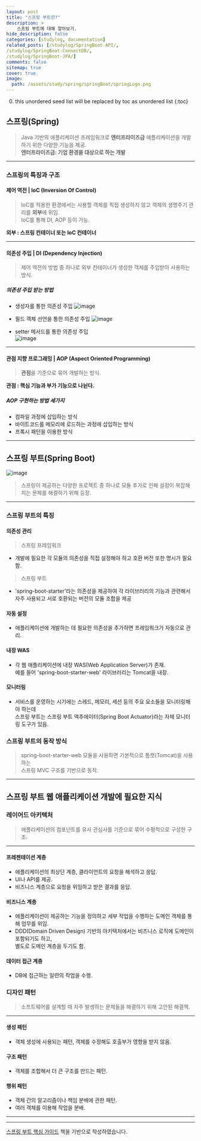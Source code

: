 ```yaml
---
layout: post
title: "스프링 부트란?"
description: > 
    스프링 부트에 대해 알아보기.
hide_description: false
categories: [studylog, documentation]
related_posts: [/studylog/SpringBoot-API/, 
/studylog/SpringBoot-ConnectDB/,
/studylog/SpringBoot-JPA/]
comments: false
sitemap: true
cover: true
image: 
  path: /assets/study/spring/springBoot/springLogo.png
---
```


0. this unordered seed list will be replaced by toc as unordered list 
{:toc}

## 스프링(Spring)
> Java 기반의 애플리케이션 프레임워크로 **엔터프라이즈급** 애플리케이션을 개발하기 위한 다양한 기능을 제공.<br>
**엔터프라이즈급: 기업 환경을 대상으로 하는 개발**
<hr>

### 스프링의 특징과 구조
#### 제어 역전 | IoC (Inversion Of Control)

> IoC를 적용한 환경에서는 사용할 객체를 직접 생성하지 않고 객체의 생명주기 관리를 **외부**에 위임.<br>IoC를 통해 DI, AOP 등이 가능.<br>

**외부 : 스프링 컨테이너 또는 IoC 컨테이너**<br>
<hr>

#### 의존성 주입 | DI (Dependency Injection)
> 제어 역전의 방법 중 하나로 외부 컨테이너가 생성한 객체를 주입받아 사용하는 방식.

##### 의존성 주입 받는 방법
- 생성자를 통한 의존성 주입
![image](/assets/study/spring/springBoot/di_constructor.png)

- 필드 객체 선언을 통한 의존성 주입
![image](/assets/study/spring/springBoot/di_field.png)

- setter 메서드를 통한 의존성 주입<br>
![image](/assets/study/spring/springBoot/di_setter.png)
<hr>

#### 관점 지향 프로그래밍 | AOP (Aspect Oriented Programming)
> **관점**을 기준으로 묶어 개발하는 방식.<br>

**관점 : 핵심 기능과 부가 기능으로 나뉜다.**

##### AOP 구현하는 방법 세가지
- 컴파일 과정에 삽입하는 방식
- 바이트코드를 메모리에 로드하는 과정에 삽입하는 방식
- 프록시 패턴을 이용한 방식
<hr>

## 스프링 부트(Spring Boot)
![image](/assets/study/spring/springBoot/springBootLogo.png)
> 스프링이 제공하는 다양한 프로젝트 중 하나로 모듈 추가로 인해 설정이 복잡해지는 문제를 해결하기 위해 등장.
<hr>

### 스프링 부트의 특징
#### 의존성 관리
>스프링 프레임워크
- 개발에 필요한 각 모듈의 의존성을 직접 설정해야 하고 호환 버전 또한 명시가 필요함.

>스프링 부트
- 'spring-boot-starter'라는 의존성을 제공하여 각 라이브러리의 기능과 관련해서 <br>자주 사용되고 서로 호환되는 버전의 모듈 조합을 제공

#### 자동 설정 
- 애플리케이션에 개발하는 데 필요한 의존성을 추가하면 프레임워크가 자동으로 관리.

#### 내장 WAS
- 각 웹 애플리케이션에 내장 WAS(Web Application Server)가 존재.<br>예를 들어 'spring-boot-starter-web' 라이브러리는 Tomcat을 내장.

#### 모니터링
- 서비스를 운영하는 시기에는 스레드, 메모리, 세션 등의 주요 요소들을 모니터링해야 하는데<br>스프링 부트는 스프링 부트 액추에이터(Spring Boot Actuator)라는 자체 모니터링 도구가 있음.

### 스프링 부트의 동작 방식
> spring-boot-starter-web 모듈을 사용하면 기본적으로 톰캣(Tomcat)을 사용하는 <br>스프링 MVC 구조를 기반으로 동작.
<hr>

## 스프링 부트 웹 애플리케이션 개발에 필요한 지식
### 레이어드 아키텍처
> 애플리케이션의 컴포넌트를 유사 관심사를 기준으로 묶어 수평적으로 구성한 구조.
<hr>

#### 프레젠테이션 계층
- 애플리케이션의 최상단 계층, 클라이언트의 요청을 해석하고 응답.
- UI나 API를 제공.
- 비즈니스 계층으로 요청을 위임하고 받은 결과를 응답.

#### 비즈니스 계층
- 애플리케이션이 제공하는 기능을 정의하고 세부 작업을 수행하는 도메인 객체를 통해 업무를 위임.
- DDD(Domain Driven Design) 기반의 아키텍처에서는 비즈니스 로직에 도메인이 포함되기도 하고,<br>별도로 도메인 계층을 두기도 함.

#### 데이터 접근 계층
- DB에 접근하는 일련의 작업을 수행.

### 디자인 패턴
> 소프트웨어를 설계할 때 자주 발생하는 문제들을 해결하기 위해 고안된 해결책.
<hr>

#### 생성 패턴
- 객체 생성에 사용되는 패턴, 객체를 수정해도 호출부가 영향을 받지 않음.
#### 구조 패턴
- 객체를 조합해서 더 큰 구조를 만드는 패턴.
#### 행위 패턴
- 객체 간의 알고리즘이나 책임 분배에 관한 패턴.
- 여러 객체를 이용해 작업을 분배.
<hr>


<hr>
<a href="https://www.aladin.co.kr/shop/wproduct.aspx?ItemId=296591989">스프링 부트 핵심 가이드</a> 책을 기반으로 작성하였습니다.